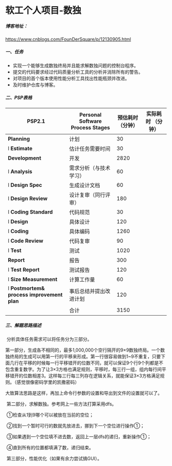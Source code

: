 # 软工个人项目-数独

##### 博客地址：

https://www.cnblogs.com/FounDerSquare/p/12130905.html

 

##### 一、任务

- 实现一个能够生成数独终局并且能求解数独问题的控制台程序。
- 提交的代码要求经过代码质量分析工具的分析并消除所有的警告。
- 对项目的首个版本使用性能分析工具找出性能瓶颈并改进。
- 及时维护仓库与博客。

##### 二、PSP表格

| **PSP2.1**                                 | **Personal Software Process  Stages** | **预估耗时**  **（分钟）** | **实际耗时**  **（分钟）** |
| ------------------------------------------ | ------------------------------------- | -------------------------- | -------------------------- |
| **Planning**                               | 计划                                  | 30                         |                            |
| l **Estimate**                             | 估计任务需要时间                      | 30                         |                            |
| **Development**                            | 开发                                  | 2820                       |                            |
| l **Analysis**                             | 需求分析（与技术学习）                | 60                         |                            |
| l **Design Spec**                          | 生成设计文档                          | 60                         |                            |
| l **Design Review**                        | 设计复审（同行评审）                  | 180                        |                            |
| l **Coding Standard**                      | 代码规范                              | 30                         |                            |
| l **Design**                               | 具体设计                              | 120                        |                            |
| l **Coding**                               | 具体编码                              | 1260                       |                            |
| l **Code Review**                          | 代码复审                              | 90                         |                            |
| l **Test**                                 | 测试                                  | 1020                       |                            |
| **Report**                                 | 报告                                  | 300                        |                            |
| l **Test Report**                          | 测试报告                              | 120                        |                            |
| l **Size Measurement**                     | 计算工作量                            | 60                         |                            |
| l **Postmortem& process improvement plan** | 事后总结并提出改进计划                | 120                        |                            |
|                                            | 合计                                  | 3150                       |                            |

##### 三、解题思路描述

​    分析具体任务需求可以将任务分为三部分。

​    第一部分，生成各不相同的，最多1,000,000个空行隔开的9×9数独终局。一个数独终局的生成可以用第一行的平移来形成。第一行很容易做到1~9不重复，只要下面几行在平移的时候每一行平移错开的位数不同，就可以保证9个行9个列都是不包含重复数字。为了让3×3方格也满足规则，平移时，每三行一组，组内每行间平移错开的位数相差3。这样每三行每三列存在逻辑关系，就能保证3×3方格满足规则。（感觉很像密码学里的凯撒密码）

​    大致算法思路是这样，再加上命令行参数的设置和导出到文件的设置就可以了。

​    第二部分，求解数独。参考网上一些方法打算采用dfs。

​		①检查从1到9哪个可以被放在当前的空位；

​		②找到一个暂时可行的数就先放进去，挪到下一个空位进行操作①；

​		③如果遇到一个空位填不进去数，返回上一层dfs的递归，重新操作①；

​		④直到所有的位置都填满了数，递归结束。

​	第三部分，性能优化（如果有余力尝试搞GUI）。